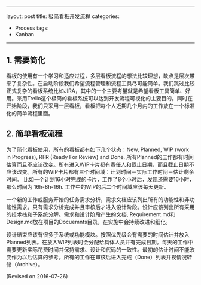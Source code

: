 
---
layout: post
title: 极简看板开发流程
categories:
- Process
tags:
- Kanban
---

## 1. 需要简化
看板的使用有一个学习和适应过程，多层看板流程的想法比较理想，缺点是层次带来了复杂性。在启动阶段我们希望流程管理和流程工具尽可能简单。我们跳过比较正式复杂的看板系统比如JIRA，其中的一个主要考量就是希望看板工具简单、好用。采用Trello这个极简的看板系统可以达到开发流程可视化的主要目的。同时在开始阶段，我们只采用一层看板，看板把每个人近期几个月内的工作放在一个标准化的简单流程里面。

## 2. 简单看板流程
为了简化看板使用，所有的看板都有如下几个状态：New, Planned, WIP (work in Progress), RFR (Ready For Review) and Done.
所有Planned的工作都有时间估算而且不应该改变。所有进入WIP卡片都有责任人和截止日期，而且截止日期不应该改变。所有的WIP卡片都有三个时间域：计划时间－实际工作时间－估计剩余时间。 比如一个计划16小时完成的卡片，工作了8个小时后，发现还需要16小时，那么时间为 16h-8h-16h. 工作中的WIP的后二个时间域应该每天更新。

一个新的工作或服务开始的任务需求分析，需求文档应该列出所有的功能性和非功能性需求。只有需求分析完成并且审核后才进入设计阶段。设计应该列出所有采用的技术栈和子系统分解。需求和设计阶段产生的文档, Requirement.md和Design.md放在项目的Docuemnts目录，在实施中会持续改进和细化。

设计结束应该有很多子系统或功能模块。按照优先级会有需要的时间估计并放入Planned列表。在放入WIP列表时会分配给具体人员并有完成日期。每天的工作中需要更新实际花费时间并保持需求、设计和代码的一致性。最初的估计时间不能改变作为以后估算的参考。所有的工作在审核后进入完成（Done）列表并视情况转储（Archive）。

(Revised on 2016-07-26)
